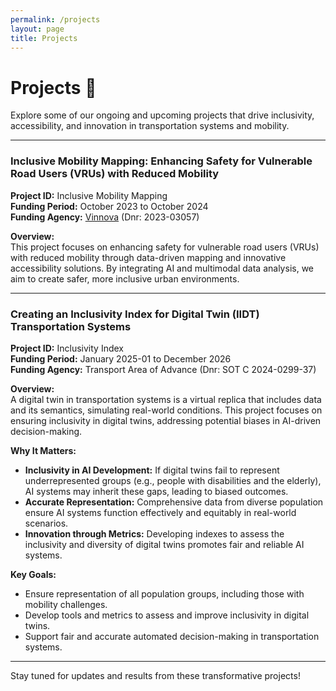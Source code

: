 ```yaml
---
permalink: /projects
layout: page
title: Projects
---
```


# Projects 🚀

Explore some of our ongoing and upcoming projects that drive inclusivity, accessibility, and innovation in transportation systems and mobility.

---

### Inclusive Mobility Mapping: Enhancing Safety for Vulnerable Road Users (VRUs) with Reduced Mobility  
**Project ID:** Inclusive Mobility Mapping  
**Funding Period:** October 2023 to October 2024  
**Funding Agency:** [Vinnova](https://www.vinnova.se/en/p/inclusive-mobility-mapping-enhancing-safety-for-vulnerable-road-users-vrus-with-reduced-mobility/) (Dnr: 2023-03057)

**Overview:**  
This project focuses on enhancing safety for vulnerable road users (VRUs) with reduced mobility through data-driven mapping and innovative accessibility solutions. By integrating AI and multimodal data analysis, we aim to create safer, more inclusive urban environments.

---

### Creating an Inclusivity Index for Digital Twin (IIDT) Transportation Systems  
**Project ID:** Inclusivity Index  
**Funding Period:** January 2025-01 to December 2026  
**Funding Agency:** Transport Area of Advance (Dnr: SOT C 2024-0299-37)

**Overview:**  
A digital twin in transportation systems is a virtual replica that includes data and its semantics, simulating real-world conditions. This project focuses on ensuring inclusivity in digital twins, addressing potential biases in AI-driven decision-making.

**Why It Matters:** 
- **Inclusivity in AI Development:** If digital twins fail to represent underrepresented groups (e.g., people with disabilities and the elderly), AI systems may inherit these gaps, leading to biased outcomes.
- **Accurate Representation:** Comprehensive data from diverse population ensure AI systems function effectively and equitably in real-world scenarios.
- **Innovation through Metrics:** Developing indexes to assess the inclusivity and diversity of digital twins promotes fair and reliable AI systems.

**Key Goals:**
- Ensure representation of all population groups, including those with mobility challenges.
- Develop tools and metrics to assess and improve inclusivity in digital twins.
- Support fair and accurate automated decision-making in transportation systems.

---

Stay tuned for updates and results from these transformative projects!
